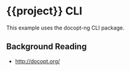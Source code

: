 # {{project}} CLI

This example uses the docopt-ng CLI package.

## Background Reading

- http://docopt.org/
